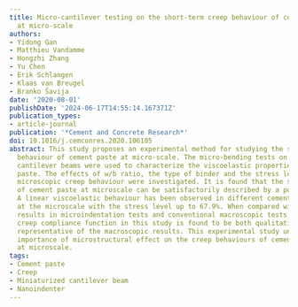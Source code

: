 ```yaml
---
title: Micro-cantilever testing on the short-term creep behaviour of cement paste
  at micro-scale
authors:
- Yidong Gan
- Matthieu Vandamme
- Hongzhi Zhang
- Yu Chen
- Erik Schlangen
- Klaas van Breugel
- Branko Šavija
date: '2020-08-01'
publishDate: '2024-06-17T14:55:14.167371Z'
publication_types:
- article-journal
publication: '*Cement and Concrete Research*'
doi: 10.1016/j.cemconres.2020.106105
abstract: This study proposes an experimental method for studying the short-term creep
  behaviour of cement paste at micro-scale. The micro-bending tests on miniaturized
  cantilever beams were used to characterize the viscoelastic properties of cement
  paste. The effects of w/b ratio, the type of binder and the stress level on the
  microscopic creep behaviour were investigated. It is found that the short-term creep
  of cement paste at microscale can be satisfactorily described by a power-law function.
  A linear viscoelastic behaviour has been observed in different cementitious systems
  at the microscale with the stress level up to 67.9%. When compared with the creep
  results in microindentation tests and conventional macroscopic tests, the obtained
  creep compliance function in this study is found to be both qualitatively and quantitatively
  representative of the macroscopic results. This experimental study underlines the
  importance of microstructural effect on the creep behaviours of cementitious materials
  at microscale.
tags:
- Cement paste
- Creep
- Miniaturized cantilever beam
- Nanoindenter
---
```

